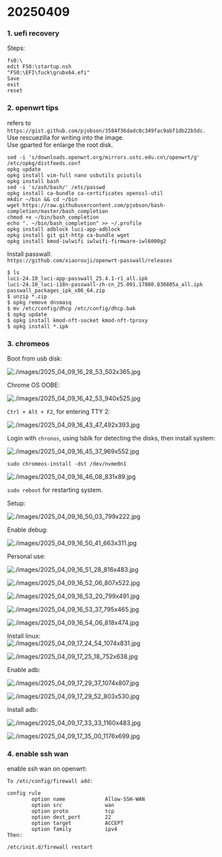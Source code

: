 # 20250409
### 1. uefi recovery
Steps:    

```
fs0:\
edit FS0:\startup.nsh
"FS0:\EFI\fuck\grubx64.efi"
Save
exit
reset
```
### 2. openwrt tips
refers to `https://gist.github.com/pjobson/3584f36dadc8c349fac9abf1db22b5dc`.    
Use rescuezilla for writing into the image.   
Use gparted for enlarge the root disk.    

```
sed -i 's/downloads.openwrt.org/mirrors.ustc.edu.cn\/openwrt/g' /etc/opkg/distfeeds.conf
opkg update
opkg install vim-full nano usbutils pciutils
opkg install bash
sed -i 's/ash/bash/' /etc/passwd
opkg install ca-bundle ca-certificates openssl-util
mkdir ~/bin && cd ~/bin
wget https://raw.githubusercontent.com/pjobson/bash-completion/master/bash_completion
chmod +x ~/bin/bash_completion
echo ". ~/bin/bash_completion" >> ~/.profile
opkg install adblock luci-app-adblock
opkg install git git-http ca-bundle wget
opkg install kmod-iwlwifi iwlwifi-firmware-iwl6000g2
``` 
Install passwall:    
`https://github.com/xiaorouji/openwrt-passwall/releases`   

```
$ ls
luci-24.10_luci-app-passwall_25.4.1-r1_all.ipk
luci-24.10_luci-i18n-passwall-zh-cn_25.091.17880.830805a_all.ipk
passwall_packages_ipk_x86_64.zip 
$ unzip *.zip
$ opkg remove dnsmasq
$ mv /etc/config/dhcp /etc/config/dhcp.bak
$ opkg update
$ opkg install kmod-nft-socket kmod-nft-tproxy
$ opkg install *.ipk

```

### 3. chromeos
Boot from usb disk:    

![./images/2025_04_09_16_28_53_502x365.jpg](./images/2025_04_09_16_28_53_502x365.jpg)

Chrome OS OOBE:    

![./images/2025_04_09_16_42_53_940x525.jpg](./images/2025_04_09_16_42_53_940x525.jpg)

`Ctrl + Alt + F2`, for entering TTY 2:   

![./images/2025_04_09_16_43_47_492x393.jpg](./images/2025_04_09_16_43_47_492x393.jpg)

Login with `chronos`, using lsblk for detecting the disks, then install system:   

![./images/2025_04_09_16_45_37_969x552.jpg](./images/2025_04_09_16_45_37_969x552.jpg)

```
sudo chromeos-install -dst /dev/nvme0n1
```

![./images/2025_04_09_16_46_08_831x89.jpg](./images/2025_04_09_16_46_08_831x89.jpg)

`sudo reboot` for restarting system.  

Setup:     

![./images/2025_04_09_16_50_03_799x222.jpg](./images/2025_04_09_16_50_03_799x222.jpg)

Enable debug:    

![./images/2025_04_09_16_50_41_663x311.jpg](./images/2025_04_09_16_50_41_663x311.jpg)

Personal use:    

![./images/2025_04_09_16_51_28_816x483.jpg](./images/2025_04_09_16_51_28_816x483.jpg)

![./images/2025_04_09_16_52_06_807x522.jpg](./images/2025_04_09_16_52_06_807x522.jpg)

![./images/2025_04_09_16_53_20_799x491.jpg](./images/2025_04_09_16_53_20_799x491.jpg)

![./images/2025_04_09_16_53_37_795x465.jpg](./images/2025_04_09_16_53_37_795x465.jpg)

![./images/2025_04_09_16_54_06_818x474.jpg](./images/2025_04_09_16_54_06_818x474.jpg)

Install linux:    
![./images/2025_04_09_17_24_54_1074x831.jpg](./images/2025_04_09_17_24_54_1074x831.jpg)

![./images/2025_04_09_17_25_18_752x638.jpg](./images/2025_04_09_17_25_18_752x638.jpg)

Enable adb:    

![./images/2025_04_09_17_29_37_1074x807.jpg](./images/2025_04_09_17_29_37_1074x807.jpg)

![./images/2025_04_09_17_29_52_803x530.jpg](./images/2025_04_09_17_29_52_803x530.jpg)

Install adb:     

![./images/2025_04_09_17_33_33_1160x483.jpg](./images/2025_04_09_17_33_33_1160x483.jpg)

![./images/2025_04_09_17_35_00_1176x699.jpg](./images/2025_04_09_17_35_00_1176x699.jpg)
 

### 4. enable ssh wan
enable ssh wan on openwrt:    

```
To /etc/config/firewall add:

config rule                                     
        option name             Allow-SSH-WAN   
        option src              wan             
        option proto            tcp             
        option dest_port        22              
        option target           ACCEPT          
        option family           ipv4
Then:

/etc/init.d/firewall restart
```
